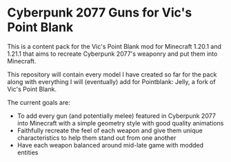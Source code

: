 # Cyberpunk 2077 Guns for Vic's Point Blank
This is a content pack for the Vic's Point Blank mod for Minecraft 1.20.1 and 1.21.1 that aims to recreate Cyberpunk 2077's weaponry and put them into Minecraft.

This repository will contain every model I have created so far for the pack along with everything I will (eventually) add for Pointblank: Jelly, a fork of Vic's Point Blank.

The current goals are:
- To add every gun (and potentially melee) featured in Cyberpunk 2077 into Minecraft with a simple geometry style with good quality animations
- Faithfully recreate the feel of each weapon and give them unique characteristics to help them stand out from one another
- Have each weapon balanced around mid-late game with modded entities
